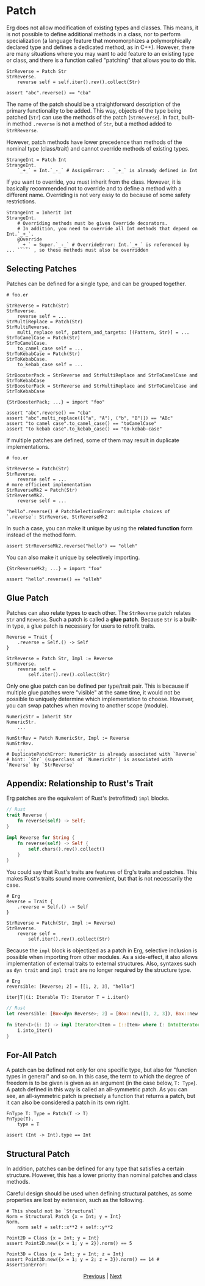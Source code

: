 # Patch

Erg does not allow modification of existing types and classes.
This means, it is not possible to define additional methods in a class, nor to perform specialization (a language feature that monomorphizes a polymorphically declared type and defines a dedicated method, as in C++).
However, there are many situations where you may want to add feature to an existing type or class, and there is a function called "patching" that allows you to do this.

```erg
StrReverse = Patch Str
StrReverse.
    reverse self = self.iter().rev().collect(Str)

assert "abc".reverse() == "cba"
```

The name of the patch should be a straightforward description of the primary functionality to be added.
This way, objects of the type being patched (`Str`) can use the methods of the patch (`StrReverse`).
In fact, built-in method `.reverse` is not a method of `Str`, but a method added to `StrRReverse`.

However, patch methods have lower precedence than methods of the nominal type (class/trait) and cannot override methods of existing types.

```erg
StrangeInt = Patch Int
StrangeInt.
    `_+_` = Int.`_-_` # AssignError: . `_+_` is already defined in Int
```

If you want to override, you must inherit from the class.
However, it is basically recommended not to override and to define a method with a different name.
Overriding is not very easy to do because of some safety restrictions.

```erg
StrangeInt = Inherit Int
StrangeInt.
    # Overriding methods must be given Override decorators.
    # In addition, you need to override all Int methods that depend on Int.`_+_`.
    @Override
    `_+_` = Super.`_-_` # OverrideError: Int.`_+_` is referenced by ... ````` , so these methods must also be overridden
```

## Selecting Patches

Patches can be defined for a single type, and can be grouped together.

```erg
# foo.er

StrReverse = Patch(Str)
StrReverse.
    reverse self = ...
StrMultiReplace = Patch(Str)
StrMultiReverse.
    multi_replace self, pattern_and_targets: [(Pattern, Str)] = ...
StrToCamelCase = Patch(Str)
StrToCamelCase.
    to_camel_case self = ...
StrToKebabCase = Patch(Str)
StrToKebabCase.
    to_kebab_case self = ...

StrBoosterPack = StrReverse and StrMultiReplace and StrToCamelCase and StrToKebabCase
StrBoosterPack = StrReverse and StrMultiReplace and StrToCamelCase and StrToKebabCase
```

```erg
{StrBoosterPack; ...} = import "foo"

assert "abc".reverse() == "cba"
assert "abc".multi_replace([("a", "A"), ("b", "B")]) == "ABc"
assert "to camel case".to_camel_case() == "toCamelCase"
assert "to kebab case".to_kebab_case() == "to-kebab-case"
```

If multiple patches are defined, some of them may result in duplicate implementations.

```erg
# foo.er

StrReverse = Patch(Str)
StrReverse.
    reverse self = ...
# more efficient implementation
StrReverseMk2 = Patch(Str)
StrReverseMk2.
    reverse self = ...

"hello".reverse() # PatchSelectionError: multiple choices of `.reverse`: StrReverse, StrReverseMk2
```

In such a case, you can make it unique by using the __related function__ form instead of the method form.

```erg
assert StrReverseMk2.reverse("hello") == "olleh"
```

You can also make it unique by selectively importing.

```erg
{StrReverseMk2; ...} = import "foo"

assert "hello".reverse() == "olleh"
```

## Glue Patch

Patches can also relate types to each other. The `StrReverse` patch relates `Str` and `Reverse`.
Such a patch is called a __glue patch__.
Because `Str` is a built-in type, a glue patch is necessary for users to retrofit traits.

```erg
Reverse = Trait {
    .reverse = Self.() -> Self
}

StrReverse = Patch Str, Impl := Reverse
StrReverse.
    reverse self =
        self.iter().rev().collect(Str)
```

Only one glue patch can be defined per type/trait pair.
This is because if multiple glue patches were "visible" at the same time, it would not be possible to uniquely determine which implementation to choose.
However, you can swap patches when moving to another scope (module).

```erg
NumericStr = Inherit Str
NumericStr.
    ...

NumStrRev = Patch NumericStr, Impl := Reverse
NumStrRev.
    ...
# DuplicatePatchError: NumericStr is already associated with `Reverse`
# hint: `Str` (superclass of `NumericStr`) is associated with `Reverse` by `StrReverse`
```

## Appendix: Relationship to Rust's Trait

Erg patches are the equivalent of Rust's (retrofitted) `impl` blocks.

```rust
// Rust
trait Reverse {
    fn reverse(self) -> Self;
}

impl Reverse for String {
    fn reverse(self) -> Self {
        self.chars().rev().collect()
    }
}
```

You could say that Rust's traits are features of Erg's traits and patches. This makes Rust's traits sound more convenient, but that is not necessarily the case.

```erg
# Erg
Reverse = Trait {
    .reverse = Self.() -> Self
}

StrReverse = Patch(Str, Impl := Reverse)
StrReverse.
    reverse self =
        self.iter().rev().collect(Str)
```

Because the `impl` block is objectized as a patch in Erg, selective inclusion is possible when importing from other modules. As a side-effect, it also allows implementation of external traits to external structures.
Also, syntaxes such as `dyn trait` and `impl trait` are no longer required by the structure type.

```erg
# Erg
reversible: [Reverse; 2] = [[1, 2, 3], "hello"]

iter|T|(i: Iterable T): Iterator T = i.iter()
```

```rust
// Rust
let reversible: [Box<dyn Reverse>; 2] = [Box::new([1, 2, 3]), Box::new("hello")];

fn iter<I>(i: I) -> impl Iterator<Item = I::Item> where I: IntoIterator {
    i.into_iter()
}
```

## For-All Patch

A patch can be defined not only for one specific type, but also for "function types in general" and so on.
In this case, the term to which the degree of freedom is to be given is given as an argument (in the case below, `T: Type`). A patch defined in this way is called an all-symmetric patch.
As you can see, an all-symmetric patch is precisely a function that returns a patch, but it can also be considered a patch in its own right.

```erg
FnType T: Type = Patch(T -> T)
FnType(T).
    type = T

assert (Int -> Int).type == Int
```

## Structural Patch

In addition, patches can be defined for any type that satisfies a certain structure.
However, this has a lower priority than nominal patches and class methods.

Careful design should be used when defining structural patches, as some properties are lost by extension, such as the following.

```erg
# This should not be `Structural`
Norm = Structural Patch {x = Int; y = Int}
Norm.
    norm self = self::x**2 + self::y**2

Point2D = Class {x = Int; y = Int}
assert Point2D.new({x = 1; y = 2}).norm() == 5

Point3D = Class {x = Int; y = Int; z = Int}
assert Point3D.new({x = 1; y = 2; z = 3}).norm() == 14 # AssertionError:
```

<p align='center'>
    <a href='./06_nst_vs_sst.md'>Previous</a> | <a href='./08_value.md'>Next</a>
</p>
